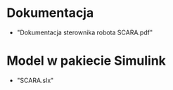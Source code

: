 # Dokumentacja

- "Dokumentacja sterownika robota SCARA.pdf"

# Model w pakiecie Simulink

- "SCARA.slx"
